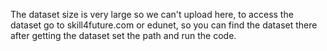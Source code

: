 The dataset size is very large so we can't upload here, to access the dataset go to skill4future.com or edunet, so you can find the dataset there after getting the dataset set the path and run the code.
